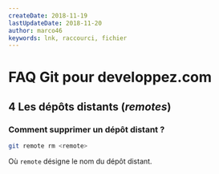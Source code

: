 ```yaml
---
createDate: 2018-11-19
lastUpdateDate: 2018-11-20
author: marco46
keywords: lnk, raccourci, fichier
---
```


# FAQ Git pour developpez.com

## 4 Les dépôts distants (*remotes*)

### Comment supprimer un dépôt distant ?

```bash
git remote rm <remote>
```

Où `remote` désigne le nom du dépôt distant.
